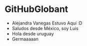 # GitHubGlobant

- Alejandra Vanegas Estuvo Aquí :D
- Saludos desde México, soy Luis
- Hola desde uruguay
- Germaaaaan
